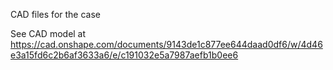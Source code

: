 CAD files for the case

See CAD model at
https://cad.onshape.com/documents/9143de1c877ee644daad0df6/w/4d46e3a15fd6c2b6af3633a6/e/c191032e5a7987aefb1b0ee6